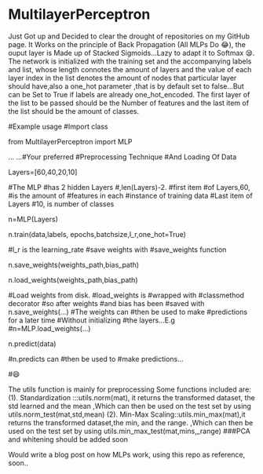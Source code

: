
# MultilayerPerceptron
Just Got up and Decided to clear the drought of repositories on my GitHub page.
It Works on the principle of Back Propagation (All MLPs Do 😂), the ouput layer is Made up of Stacked Sigmoids...Lazy to adapt it to Softmax 😪.
The network is initialized with the training set and the accompanying labels and  list, whose length connotes the amount of layers and the value of each layer index in the list denotes the amount of nodes that particular  layer should have,also a one_hot parameter ,that is by  default  set  to false...But can be Set to True if labels are already one_hot_encoded.
The first layer of the list to be passed should be the Number of features and the last item of the list should be the amount of classes.

#Example usage
#Import class

from MultilayerPerceptron import MLP

...
...#Your preferred
#Preprocessing Technique
#And Loading Of Data


Layers=[60,40,20,10]


#The MLP
#has 2 hidden Layers
#,len(Layers)-2.
#first item
#of Layers,60,
#is the amount of
#features in each
#instance of training data
#Last item of Layers
#10, is number of classes


n=MLP(Layers)

n.train(data,labels, epochs,batchsize,l_r,one_hot=True)

#l_r is the learning_rate
#save weights with
#save_weights function

n.save_weights(weights_path,bias_path)

n.load_weights(weights_path,bias_path)

#Load weights from disk.
#load_weights is
#wrapped with
#classmethod decorator
#so after weights
#and bias has been
#saved with n.save_weights(...)
#The weights can
#then be used to make
#predictions for a later time
#Without initializing
#the layers...E.g 
#n=MLP.load_weights(...)

n.predict(data)

#n.predicts can
#then be used to
#make predictions...

#😄



The utils function is mainly for preprocessing
Some functions included are:
(1). Standardization :::utils.norm(mat), it returns the transformed dataset, the std learned and the mean
,Which can then be used on the test set by using utils.norm_test(mat,std,mean)
(2). Min-Max Scaling::utils.min_max(mat),it returns the transformed dataset,the min, and the range.
,Which can then be used on the test set by using utils.min_max_test(mat,mins,_range)
###PCA and whitening should be added soon



Would write a blog post on how MLPs work, using this repo as reference, soon..
